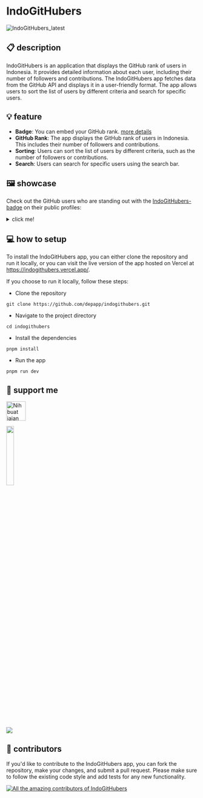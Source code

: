 # IndoGitHubers

![IndoGitHubers_latest](https://github.com/depapp/IndoGitHubers/assets/6134774/1f9ffb37-9257-4995-9ce1-57a4676c7cc9)

## :clipboard: description
IndoGitHubers is an application that displays the GitHub rank of users in Indonesia. It provides detailed information about each user, including their number of followers and contributions.
The IndoGitHubers app fetches data from the GitHub API and displays it in a user-friendly format. The app allows users to sort the list of users by different criteria and search for specific users.


## :bulb: feature
- **Badge**: You can embed your GitHub rank. [more details](https://github.com/depapp/IndoGitHubers/blob/main/BADGE_USAGE.md)
- **GitHub Rank**: The app displays the GitHub rank of users in Indonesia. This includes their number of followers and contributions.
- **Sorting**: Users can sort the list of users by different criteria, such as the number of followers or contributions.
- **Search**: Users can search for specific users using the search bar.


## :framed_picture: showcase
Check out the GitHub users who are standing out with the [IndoGitHubers-badge](https://github.com/depapp/IndoGitHubers/blob/main/BADGE_USAGE.md) on their public profiles:
<details>

<summary>click me!</summary>

* [depapp](https://github.com/depapp)

* [sendomoka](https://github.com/sendomoka)

* [taradevio](https://github.com/taradevio)

* [chandrabezzo](https://github.com/chandrabezzo)

</details>


## :computer: how to setup
To install the IndoGitHubers app, you can either clone the repository and run it locally, or you can visit the live version of the app hosted on Vercel at https://indogithubers.vercel.app/.

If you choose to run it locally, follow these steps:
- Clone the repository
```
git clone https://github.com/depapp/indogithubers.git
```
- Navigate to the project directory
```
cd indogithubers
```
- Install the dependencies
```
pnpm install
```
- Run the app
```
pnpm run dev
```

## :muscle: support me
<a href="https://www.nihbuatjajan.com/depapp" target="_blank"><img src="https://d4xyvrfd64gfm.cloudfront.net/buttons/default-cta.png" alt="Nih buat jajan" style="height: 51px !important;" ></a>

<a href="https://saweria.co/depapp" target="_blank"><img src="https://github-production-user-asset-6210df.s3.amazonaws.com/6134774/278801090-c4efd5c9-c0a7-43dc-9ea1-c21bc1a55203.png" width="20%" height="20%"></a>

<a href="https://www.paypal.me/depapp" target="_blank"><img src="https://www.paypalobjects.com/digitalassets/c/website/marketing/apac/C2/logos-buttons/optimize/44_Yellow_PayPal_Pill_Button.png"></a>


## :busts_in_silhouette: contributors
If you'd like to contribute to the IndoGitHubers app, you can fork the repository, make your changes, and submit a pull request. Please make sure to follow the existing code style and add tests for any new functionality.

<a href="https://github.com/depapp/IndoGitHubers/graphs/contributors"><img src="https://contrib.rocks/image?repo=depapp/IndoGitHubers" alt="All the amazing contributors of IndoGitHubers"></a>
